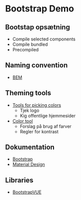 # Bootstrap Demo


## Bootstap opsætning
- Compile selected components
- Compile bundled
- Precompiled

## Naming convention
- [BEM](http://getbem.com/naming/)

## Theming tools
- [Tools for picking colors](https://material.io/design/color/the-color-system.html#tools-for-picking-colors)
  - Tjek logo
  - Kig offentlige hjemmesider
- [Color tool](https://material.io/resources/color/#!/?view.left=0&view.right=0&primary.color=eb4700&secondary.color=00a5eb)
  - Forslag på brug af farver
  - Regler for kontrast

## Dokumentation
 - [Bootstrap](https://getbootstrap.com/)
 - [Material Design](https://material.io/design)

## Libraries
 - [BootstrapVUE](https://bootstrap-vue.org/)